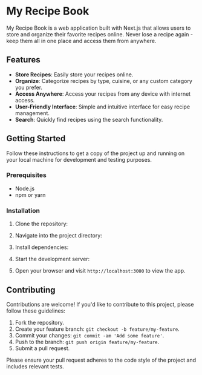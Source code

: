 # My Recipe Book

My Recipe Book is a web application built with Next.js that allows users to store and organize their favorite recipes online. Never lose a recipe again - keep them all in one place and access them from anywhere.

## Features

- **Store Recipes**: Easily store your recipes online.
- **Organize**: Categorize recipes by type, cuisine, or any custom category you prefer.
- **Access Anywhere**: Access your recipes from any device with internet access.
- **User-Friendly Interface**: Simple and intuitive interface for easy recipe management.
- **Search**: Quickly find recipes using the search functionality.

## Getting Started

Follow these instructions to get a copy of the project up and running on your local machine for development and testing purposes.

### Prerequisites

- Node.js
- npm or yarn

### Installation

1. Clone the repository:

2. Navigate into the project directory:

3. Install dependencies:

4. Start the development server:

5. Open your browser and visit `http://localhost:3000` to view the app.

## Contributing

Contributions are welcome! If you'd like to contribute to this project, please follow these guidelines:

1. Fork the repository.
2. Create your feature branch: `git checkout -b feature/my-feature`.
3. Commit your changes: `git commit -am 'Add some feature'`.
4. Push to the branch: `git push origin feature/my-feature`.
5. Submit a pull request.

Please ensure your pull request adheres to the code style of the project and includes relevant tests.


